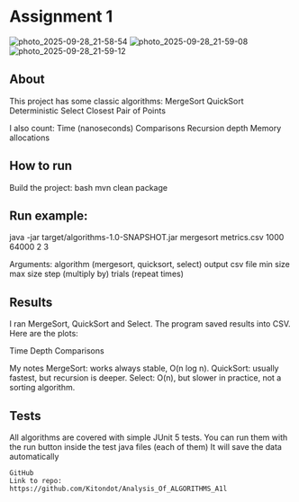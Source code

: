 # Assignment 1 
![photo_2025-09-28_21-58-54](https://github.com/user-attachments/assets/cd27b058-7492-4f25-91aa-4ecb1207c3f7)
![photo_2025-09-28_21-59-08](https://github.com/user-attachments/assets/5c47b643-bb86-4ac7-b1a8-1ff142e974fb)
![photo_2025-09-28_21-59-12](https://github.com/user-attachments/assets/592f8057-9aab-41ee-88b6-0c1824e47796)
## About
This project has some classic algorithms:
MergeSort
QuickSort
Deterministic Select
Closest Pair of Points

I also count:
Time (nanoseconds)
Comparisons
Recursion depth
Memory allocations



## How to run
Build the project:
bash
mvn clean package


## Run example:
java -jar target/algorithms-1.0-SNAPSHOT.jar mergesort metrics.csv 1000 64000 2 3

Arguments:
algorithm (mergesort, quicksort, select)
output csv file
min size
max size
step (multiply by)
trials (repeat times)

## Results
I ran MergeSort, QuickSort and Select.
The program saved results into CSV.
Here are the plots:

Time
Depth
Comparisons

My notes
MergeSort: works always stable, O(n log n).
QuickSort: usually fastest, but recursion is deeper.
Select: O(n), but slower in practice, not a sorting algorithm.

## Tests
All algorithms are covered with simple JUnit 5 tests.
You can run them with the run button inside the test java files (each of them)
It will save the data automatically
```
GitHub
Link to repo:
https://github.com/Kitondot/Analysis_Of_ALGORITHMS_A1l





